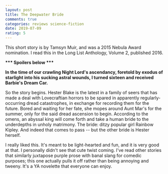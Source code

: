 ```yaml
---
layout: post
title: The Deepwater Bride
comments: true
categories: reviews science-fiction
date: 2019-07-09
rating: 5
---
```


This short story is by Tamsyn Muir, and was a 2015 Nebula Award nomination. I read this in the Long List Anthology, Volume 2, published 2016.

<b> *** Spoilers below *** </b>

**In the time of our crawling Night Lord's ascendancy, foretold by exodus of starlight into his sucking astral wounds, I turned sixteen and received Barbie's Dream Car.**

So the story begins. 
Hester Blake is the latest in a family of seers that has made a deal with Lovecraftian horrors to be spared in apparently regularly-occurring dread catastrophes, in exchange for recording them for the future. Bored and waiting for her fate, she mopes around Aunt Mar's for the summer, only for the said dread ascension to begin. According to the omens, an abyssal king will come forth and take a human bride to the underdepths in unholy matrimony. The bride: ditzy popular girl Rainbow Kipley. And indeed that comes to pass -- but the other bride is Hester herself.

I really liked this. It's meant to be light-hearted and fun, and it is very good at that. I personally didn't see that cute twist coming. I've read other stories that similarly juxtapose purple prose with banal slang for comedic purposes; this one actually pulls it off rather than being annoying and tweeny. It's a YA novelette that everyone can enjoy.